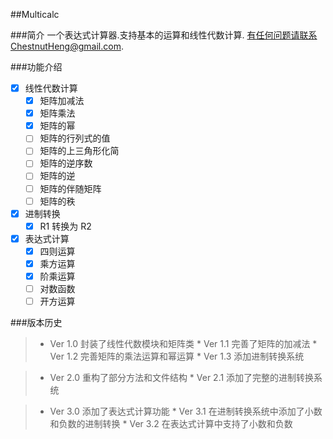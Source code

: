 ##Multicalc

###简介
一个表达式计算器.支持基本的运算和线性代数计算.
有任何问题请联系ChestnutHeng@gmail.com.

###功能介绍

- [x] 线性代数计算
  - [x] 矩阵加减法
  - [x] 矩阵乘法
  - [x] 矩阵的幂
  - [ ] 矩阵的行列式的值
  - [ ] 矩阵的上三角形化简
  - [ ] 矩阵的逆序数
  - [ ] 矩阵的逆
  - [ ] 矩阵的伴随矩阵
  - [ ] 矩阵的秩
- [x] 进制转换
  - [x] R1 转换为 R2
- [x] 表达式计算
  - [x] 四则运算
  - [x] 乘方运算
  - [x] 阶乘运算
  - [ ] 对数函数
  - [ ] 开方运算
  
###版本历史
> * Ver 1.0 封装了线性代数模块和矩阵类
    * Ver 1.1 完善了矩阵的加减法
    * Ver 1.2 完善矩阵的乘法运算和幂运算
    * Ver 1.3 添加进制转换系统

> * Ver 2.0 重构了部分方法和文件结构
    * Ver 2.1 添加了完整的进制转换系统

> * Ver 3.0 添加了表达式计算功能
    * Ver 3.1 在进制转换系统中添加了小数和负数的进制转换
    * Ver 3.2 在表达式计算中支持了小数和负数


